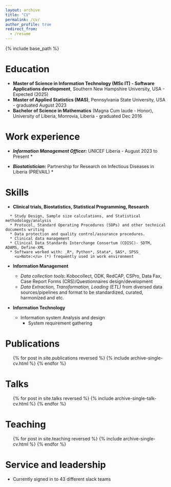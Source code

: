 ```yaml
---
layout: archive
title: "CV"
permalink: /cv/
author_profile: true
redirect_from:
  - /resume
---
```


{% include base_path %}

Education
======
* **Master of Science in Information Technology (MSc IT) - Software Applications development**, Southern New Hampshire University, USA  - Expected (2025)
* **Master of Applied Statistics (MAS)**, Pennsylvania State University, USA - graduated August 2023
* **Bachelor of Science in Mathematics** (Magna Cum laude - Honor), University of Liberia, Monrovia, Liberia      - graduated Dec 2016

Work experience
======
* **_Information Management Officer:_** UNICEF Liberia       - August 2023 to Present
  * 


* **_Biostatistician:_** Partnership for Research on Infectious Diseases in Liberia (PREVAIL)
  * 

Skills
======
* **Clinical trials, Biostatistics, Statistical Programming, Research**
```
  * Study Design, Sample size calculations, and Statistical methodology/analysis
  * Protocol, Standard Operating Procedures (SOPs) and other technical documents writing
  * Data protection and quality control/assurance procedures.
  * Clinical data management
  * Clinical Data Standards Interchange Consortum (CDISC)- SDTM, ADAMS, Define-XML
  * Software worked with: _R*, Python*, Stata*, SAS*, SPSS_ 
    <u>Note:</u> (*) frequently used in work environment 
```

* **Information Management**
  * _Data collection tools:_ Kobocollect, ODK, RedCAP, CSPro, Data Fax, Case Report Forms (CRS)/Questionnaires design/development
  * _Data Extraction, Transformation, Loading (ETL)_ from diversed data sources/pipelines and format to be standardized, curated, harmonized and etc.


* **Information Technology**
  * Information system Analysis and design
    * System requirement gathering

Publications
======
  <ul>{% for post in site.publications reversed %}
    {% include archive-single-cv.html %}
  {% endfor %}</ul>
  
Talks
======
  <ul>{% for post in site.talks reversed %}
    {% include archive-single-talk-cv.html  %}
  {% endfor %}</ul>
  
Teaching
======
  <ul>{% for post in site.teaching reversed %}
    {% include archive-single-cv.html %}
  {% endfor %}</ul>
  
Service and leadership
======
* Currently signed in to 43 different slack teams
